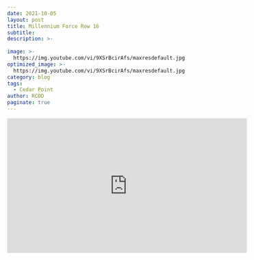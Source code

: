 ```yaml
---
date: 2021-10-05
layout: post
title: Millennium Force Row 16
subtitle: 
description: >-
 
image: >-
  https://img.youtube.com/vi/9XSrBcirAfs/maxresdefault.jpg
optimized_image: >-
  https://img.youtube.com/vi/9XSrBcirAfs/maxresdefault.jpg
category: blog
tags:
  - Cedar Point 
author: RCOD
paginate: true
---
```

<iframe width="560" height="315" src="https://www.youtube.com/embed/9XSrBcirAfs" title="YouTube video player" frameborder="0" allow="accelerometer; autoplay; clipboard-write; encrypted-media; gyroscope; picture-in-picture" allowfullscreen></iframe>

